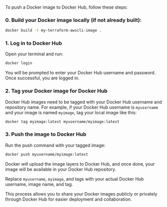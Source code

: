 To push a Docker image to Docker Hub, follow these steps:

### 0. Build your Docker image locally (if not already built):

```bash
docker build -t my-terraform-awscli-image .
```

### 1. Log in to Docker Hub

Open your terminal and run:

```bash
docker login
```
You will be prompted to enter your Docker Hub username and password. Once successful, you are logged in.

### 2. Tag your Docker image for Docker Hub

Docker Hub images need to be tagged with your Docker Hub username and repository name. For example, if your Docker Hub username is `myusername` and your image is named `myimage`, tag your local image like this:

```bash
docker tag myimage:latest myusername/myimage:latest
```

### 3. Push the image to Docker Hub

Run the push command with your tagged image:

```bash
docker push myusername/myimage:latest
```

Docker will upload the image layers to Docker Hub, and once done, your image will be available in your Docker Hub repository.


Replace `myusername`, `myimage`, and tags with your actual Docker Hub username, image name, and tag.

This process allows you to share your Docker images publicly or privately through Docker Hub for easier deployment and collaboration.